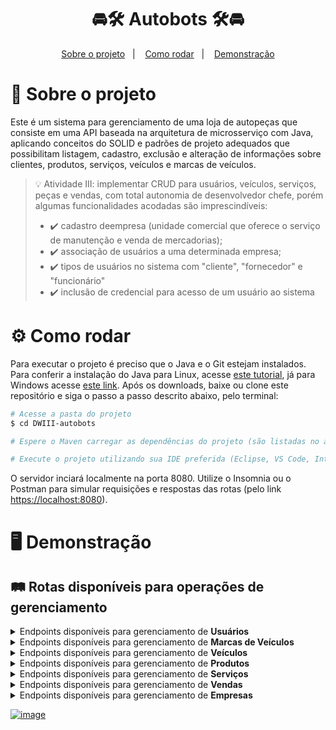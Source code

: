 <h1 align="center">
 🚘🛠️ Autobots 🛠️🚘
</h1>

<p align="center">
  <a href="#projeto">Sobre o projeto</a>&nbsp;&nbsp;&nbsp;|&nbsp;&nbsp;&nbsp;
  <a href="#requisitos">Como rodar</a>&nbsp;&nbsp;&nbsp;|&nbsp;&nbsp;&nbsp;
  <a href="#demo">Demonstração</a>
</p>

<span id="projeto">
  
# :bookmark_tabs: Sobre o projeto
Este é um sistema para gerenciamento de uma loja de autopeças que consiste em uma API baseada na arquitetura de microsserviço com Java, aplicando conceitos do SOLID e padrões de projeto adequados que possibilitam listagem, cadastro, exclusão e alteração de informações sobre clientes, produtos, serviços, veículos e marcas de veículos.
 
> 💡 Atividade III: implementar CRUD para usuários, veículos, serviços, peças e vendas, com total autonomia de desenvolvedor chefe, porém algumas funcionalidades acodadas são imprescindíveis:
> - ✔️ cadastro deempresa (unidade comercial que oferece o serviço de manutenção e venda de mercadorias);
> - ✔️ associação de usuários a uma determinada empresa;
> - ✔️ tipos de usuários no sistema com "cliente", "fornecedor" e "funcionário" 
> - ✔️ inclusão de credencial para acesso de um usuário ao sistema
 
<span id="requisitos">

# :gear: Como rodar
Para executar o projeto é preciso que o Java e o Git estejam instalados. Para conferir a instalação do Java para Linux, acesse [este tutorial](https://docs.oracle.com/en/java/javase/11/install/installation-jdk-linux-platforms.html#GUID-737A84E4-2EFF-4D38-8E60-3E29D1B884B8), já para Windows acesse [este link](https://docs.oracle.com/en/java/javase/11/install/installation-jdk-microsoft-windows-platforms.html#GUID-A7E27B90-A28D-4237-9383-A58B416071CA). Após os downloads, baixe ou clone este repositório e siga o passo a passo descrito abaixo, pelo terminal:

```bash
# Acesse a pasta do projeto
$ cd DWIII-autobots

# Espere o Maven carregar as dependências do projeto (são listadas no arquivo pom.xml)

# Execute o projeto utilizando sua IDE preferida (Eclipse, VS Code, IntelliJ, etc.)
```

O servidor inciará localmente na porta 8080. Utilize o Insomnia ou o Postman para simular requisições e respostas das rotas (pelo link [https://localhost:8080](https://localhost:8080)).

<span id="demo">
  
# :desktop_computer: Demonstração  
## :railway_track: Rotas disponíveis para operações de gerenciamento

<details>
 <summary>Endpoints disponíveis para gerenciamento de <b>Usuários</b></summary>
 <br>
<div align="center">
 
| Situação                 |  Resultado                                                                                                 |
| :----------------------- | :--------------------------------------------------------------------------------------------------------- | 
| Novo cliente             | ![](https://user-images.githubusercontent.com/69374340/174503668-75c77c8a-9a8d-4e0f-b177-290ad977d7e7.png) |
| Novo funcionário         | ![](https://user-images.githubusercontent.com/69374340/174503706-4438e66e-a373-4778-af65-819ffaa2c372.png) |
| Todos os usuários        | ![](https://user-images.githubusercontent.com/69374340/174503750-3d13dc7e-a274-4db2-9e93-a5a5ca2b81b6.png) |
| Todos os clientes        | ![](https://user-images.githubusercontent.com/69374340/174503769-b77e03f0-bddb-4fbd-b1ee-d9d4e7e1cd86.png) |
| Todos os funcionários    | ![](https://user-images.githubusercontent.com/69374340/174503780-2b973f0c-cecd-43ad-8aa2-39f6113abce8.png) |
| Usuário específico       | ![](https://user-images.githubusercontent.com/69374340/174503812-fb98024e-b5a7-4c44-ad78-6e8c714f5412.png) |
| Alterar dados de usuário | ![](https://user-images.githubusercontent.com/69374340/174503832-f565ebc3-3703-44b4-9979-8921c86ba712.png) |
| Excluir usuário          | ![](https://user-images.githubusercontent.com/69374340/174503846-91118942-afc1-47be-96cb-b2e7338ab47b.png) |
</div>
</details>
 
<details>
 <summary>Endpoints disponíveis para gerenciamento de <b>Marcas de Veículos</b></summary>
 <br>
<div align="center">
 
| Situação               |  Resultado                                                                                                 |
| :--------------------- | :--------------------------------------------------------------------------------------------------------- | 
| Nova marca             | ![](https://user-images.githubusercontent.com/69374340/174503941-2f0a0148-356f-4dd4-960c-3f97b29ddaec.png) |
| Todas as marcas        | ![](https://user-images.githubusercontent.com/69374340/174503948-c269829e-182c-4472-9f04-4ef7b4d8afed.png) |
| Marca específica       | ![](https://user-images.githubusercontent.com/69374340/174503965-20f0889e-6541-47c5-bc3a-f2dcf913a7ab.png) |
| Alterar dados de marca | ![](https://user-images.githubusercontent.com/69374340/174504002-72f561b5-0b10-4e39-8935-3a32fae0e4c5.png) |
| Excluir marca          | ![](https://user-images.githubusercontent.com/69374340/174504008-f6583425-daaa-4615-a5b5-8d79a3adfbbf.png) |
</div>
</details>
 
<details>
 <summary>Endpoints disponíveis para gerenciamento de <b>Veículos</b></summary>
 <br>
<div align="center">
 
| Situação               |  Resultado                                                                                                 |
| :--------------------- | :--------------------------------------------------------------------------------------------------------- | 
| Novo veículo           | ![](https://user-images.githubusercontent.com/69374340/174504138-3faec7fa-34da-41ec-b0ac-3523c27e4807.png) |
| Todos os veículos      | ![](https://user-images.githubusercontent.com/69374340/174504168-24d08007-b0ed-4208-833c-832793db0305.png) |
| Veículo específico     | ![](https://user-images.githubusercontent.com/69374340/174504188-d617587e-5097-4def-a47c-c9d6768d2c7c.png) |
| Alterar ano do veículo | ![](https://user-images.githubusercontent.com/69374340/174504228-58dbfb30-f17e-4b50-ac37-0e66c8360f24.png) |
| Excluir veículo        | ![](https://user-images.githubusercontent.com/69374340/174504255-3c24cb91-e202-4edf-8357-2924343b1d97.png) |
</div>
</details>
 
<details>
 <summary>Endpoints disponíveis para gerenciamento de <b>Produtos</b></summary>
 <br>
<div align="center">
 
| Situação                     |  Resultado                                                                                                 |
| :--------------------------- | :--------------------------------------------------------------------------------------------------------- | 
| Novo produto                 | ![](https://user-images.githubusercontent.com/69374340/174504287-94d9b630-85d0-4ffe-9584-31b1bcfb51ad.png) |
| Todos os produtos            | ![](https://user-images.githubusercontent.com/69374340/174504299-2b123e71-cfd5-4103-9067-f76a4b802d03.png) |
| Todos os produtos de um tipo | ![](https://user-images.githubusercontent.com/69374340/174504310-ec3b68f6-b557-4d4b-a7f5-07260e4e38f8.png) |
| Produto específico           | ![](https://user-images.githubusercontent.com/69374340/174504318-d05bee91-776a-4e6c-88a2-c540901f075d.png) |
| Alterar nome de produto      | ![](https://user-images.githubusercontent.com/69374340/174504343-5fb77284-80fb-45bc-926a-3d9c21d14b3f.png) |
| Excluir produto              | ![](https://user-images.githubusercontent.com/69374340/174504351-316ff31b-8ab9-4404-b9f5-b39b13585e2b.png) |
</div>
</details>
 
<details>
 <summary>Endpoints disponíveis para gerenciamento de <b>Serviços</b></summary>
 <br>
<div align="center">
 
| Situação                     |  Resultado                                                                                                 |
| :--------------------------- | :--------------------------------------------------------------------------------------------------------- | 
| Novo serviço                 | ![](https://user-images.githubusercontent.com/69374340/174504522-510bab53-d12b-4bc3-bc04-e3741b174e15.png) |
| Todos os serviços            | ![](https://user-images.githubusercontent.com/69374340/174504533-36a60a76-0116-4250-b334-e9f102ed4a8a.png) |
| Todos os serviços de um tipo | ![](https://user-images.githubusercontent.com/69374340/174504554-a9ae4582-49f8-43a4-a664-ac13812d6ac9.png) |
| Serviço específico           | ![](https://user-images.githubusercontent.com/69374340/174504580-4bb23691-02fb-49bc-97d3-b37bfef4951e.png) |
| Alterar nome de serviço      | ![](https://user-images.githubusercontent.com/69374340/174504596-dd1387a6-bb2b-48f1-996c-c92fcc69701c.png) |
| Excluir serviço              | ![](https://user-images.githubusercontent.com/69374340/174504620-20bef8e7-e3a2-4a7e-a300-384aa3e44fbb.png) |
</div>
</details>
 
<details>
 <summary>Endpoints disponíveis para gerenciamento de <b>Vendas</b></summary>
 <br>
<div align="center">
 
| Situação                             |  Resultado                                                                                                 |
| :----------------------------------- | :--------------------------------------------------------------------------------------------------------- | 
| Nova venda                           | ![](https://user-images.githubusercontent.com/69374340/174504716-d4f7fa4d-b8cc-404a-ae62-9adc85e8bc8f.png) |
| Todas as vendas                      | ![](https://user-images.githubusercontent.com/69374340/174504769-63b16aba-704f-4533-9f47-b37dc03e1a50.png) |
| Vendas realizadas por um funcionário | ![](https://user-images.githubusercontent.com/69374340/174504915-10179d71-7577-4bcf-9e28-2c5dd9796485.png) |
| Compras feitas por um cliente        | ![](https://user-images.githubusercontent.com/69374340/174504951-0483d158-fe42-43cc-ba81-9b62364d8d40.png) |
| Venda específica                     | ![](https://user-images.githubusercontent.com/69374340/174504791-187b7d97-8253-423a-a45b-0c949f9bbe16.png) |
</div>
</details>

<details>
 <summary>Endpoints disponíveis para gerenciamento de <b>Empresas</b></summary>
 <br>
<div align="center">
 
| Situação                       |  Resultado                                                                                                 |
| :----------------------------- | :--------------------------------------------------------------------------------------------------------- | 
| Nova empresa                   | ![](https://user-images.githubusercontent.com/69374340/174505027-ffef3830-87b1-4219-aca9-ff12e3a43f0e.png) |
| Todas as empresas              | ![](https://user-images.githubusercontent.com/69374340/174505041-88924d8b-63e3-40b7-b552-79464d61d24f.png) |
| Empresa específica             | ![](https://user-images.githubusercontent.com/69374340/174505059-8043f731-cd22-488d-b8fa-1b35ff807f3a.png) |
| Associar usuário a uma empresa | ![](https://user-images.githubusercontent.com/69374340/174505091-7cdf880c-c85a-4490-9fe3-f2776fb3695e.png) |
| Associar produto a uma empresa | ![](https://user-images.githubusercontent.com/69374340/174505109-e83cd1f3-3e0a-4094-afa0-7a0a9c3067c5.png) |
| Associar serviço a uma empresa | ![](https://user-images.githubusercontent.com/69374340/174505145-5a581eb2-1ec6-4d36-a902-62127032b650.png) |
| Associar venda a uma empresa   | ![](https://user-images.githubusercontent.com/69374340/174505348-0dbc2c5f-d7e8-4469-8760-45e9189bdc28.png) |
| Alterar nome de empresa        | ![](https://user-images.githubusercontent.com/69374340/174505424-66210abf-9dce-4098-b843-00b1b8029109.png) |
| Excluir empresa                | ![](https://user-images.githubusercontent.com/69374340/174505442-592704fa-a420-4b6c-9f57-e0fc01b3d97c.png) |
</div>
</details>

[![image](https://img.shields.io/badge/✨%20Maria%20Gabriela%20Reis,%202022-LinkedIn-009973?style=flat-square)](https://www.linkedin.com/in/mariagabrielareis/)
